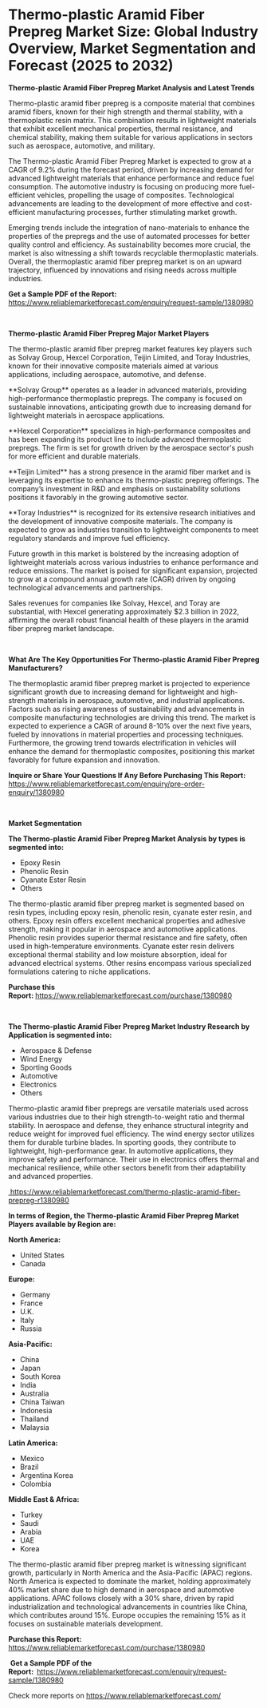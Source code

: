 <p><h1>Thermo-plastic Aramid Fiber Prepreg Market Size: Global Industry Overview, Market Segmentation and Forecast (2025 to 2032)</h1></p><p><strong>Thermo-plastic Aramid Fiber Prepreg Market Analysis and Latest Trends</strong></p>
<p><p>Thermo-plastic aramid fiber prepreg is a composite material that combines aramid fibers, known for their high strength and thermal stability, with a thermoplastic resin matrix. This combination results in lightweight materials that exhibit excellent mechanical properties, thermal resistance, and chemical stability, making them suitable for various applications in sectors such as aerospace, automotive, and military. </p><p>The Thermo-plastic Aramid Fiber Prepreg Market is expected to grow at a CAGR of 9.2% during the forecast period, driven by increasing demand for advanced lightweight materials that enhance performance and reduce fuel consumption. The automotive industry is focusing on producing more fuel-efficient vehicles, propelling the usage of composites. Technological advancements are leading to the development of more effective and cost-efficient manufacturing processes, further stimulating market growth. </p><p>Emerging trends include the integration of nano-materials to enhance the properties of the prepregs and the use of automated processes for better quality control and efficiency. As sustainability becomes more crucial, the market is also witnessing a shift towards recyclable thermoplastic materials. Overall, the thermoplastic aramid fiber prepreg market is on an upward trajectory, influenced by innovations and rising needs across multiple industries.</p></p>
<p><strong>Get a Sample PDF of the Report:&nbsp;</strong> <a href="https://www.reliablemarketforecast.com/enquiry/request-sample/1380980?utm_campaign=3324&utm_medium=2&utm_source=Github&utm_content=ia&utm_term=02042025&utm_id=thermo-plastic-aramid-fiber-prepreg">https://www.reliablemarketforecast.com/enquiry/request-sample/1380980</a></p>
<p>&nbsp;</p>
<p><strong>Thermo-plastic Aramid Fiber Prepreg Major Market Players</strong></p>
<p><p>The thermo-plastic aramid fiber prepreg market features key players such as Solvay Group, Hexcel Corporation, Teijin Limited, and Toray Industries, known for their innovative composite materials aimed at various applications, including aerospace, automotive, and defense.</p><p>**Solvay Group** operates as a leader in advanced materials, providing high-performance thermoplastic prepregs. The company is focused on sustainable innovations, anticipating growth due to increasing demand for lightweight materials in aerospace applications. </p><p>**Hexcel Corporation** specializes in high-performance composites and has been expanding its product line to include advanced thermoplastic prepregs. The firm is set for growth driven by the aerospace sector's push for more efficient and durable materials.</p><p>**Teijin Limited** has a strong presence in the aramid fiber market and is leveraging its expertise to enhance its thermo-plastic prepreg offerings. The company’s investment in R&D and emphasis on sustainability solutions positions it favorably in the growing automotive sector.</p><p>**Toray Industries** is recognized for its extensive research initiatives and the development of innovative composite materials. The company is expected to grow as industries transition to lightweight components to meet regulatory standards and improve fuel efficiency.</p><p>Future growth in this market is bolstered by the increasing adoption of lightweight materials across various industries to enhance performance and reduce emissions. The market is poised for significant expansion, projected to grow at a compound annual growth rate (CAGR) driven by ongoing technological advancements and partnerships.</p><p>Sales revenues for companies like Solvay, Hexcel, and Toray are substantial, with Hexcel generating approximately $2.3 billion in 2022, affirming the overall robust financial health of these players in the aramid fiber prepreg market landscape.</p></p>
<p>&nbsp;</p>
<p><strong>What Are The Key Opportunities For Thermo-plastic Aramid Fiber Prepreg Manufacturers?</strong></p>
<p><p>The thermoplastic aramid fiber prepreg market is projected to experience significant growth due to increasing demand for lightweight and high-strength materials in aerospace, automotive, and industrial applications. Factors such as rising awareness of sustainability and advancements in composite manufacturing technologies are driving this trend. The market is expected to experience a CAGR of around 8-10% over the next five years, fueled by innovations in material properties and processing techniques. Furthermore, the growing trend towards electrification in vehicles will enhance the demand for thermoplastic composites, positioning this market favorably for future expansion and innovation.</p></p>
<p><strong>Inquire or Share Your Questions If Any Before Purchasing This Report:</strong> <a href="https://www.reliablemarketforecast.com/enquiry/pre-order-enquiry/1380980?utm_campaign=3324&utm_medium=2&utm_source=Github&utm_content=ia&utm_term=02042025&utm_id=thermo-plastic-aramid-fiber-prepreg">https://www.reliablemarketforecast.com/enquiry/pre-order-enquiry/1380980</a></p>
<p>&nbsp;</p>
<p><strong>Market Segmentation</strong></p>
<p><strong>The Thermo-plastic Aramid Fiber Prepreg Market Analysis by types is segmented into:</strong></p>
<p><ul><li>Epoxy Resin</li><li>Phenolic Resin</li><li>Cyanate Ester Resin</li><li>Others</li></ul></p>
<p><p>The thermo-plastic aramid fiber prepreg market is segmented based on resin types, including epoxy resin, phenolic resin, cyanate ester resin, and others. Epoxy resin offers excellent mechanical properties and adhesive strength, making it popular in aerospace and automotive applications. Phenolic resin provides superior thermal resistance and fire safety, often used in high-temperature environments. Cyanate ester resin delivers exceptional thermal stability and low moisture absorption, ideal for advanced electrical systems. Other resins encompass various specialized formulations catering to niche applications.</p></p>
<p><strong>Purchase this Report:&nbsp;</strong><a href="https://www.reliablemarketforecast.com/purchase/1380980?utm_campaign=3324&utm_medium=2&utm_source=Github&utm_content=ia&utm_term=02042025&utm_id=thermo-plastic-aramid-fiber-prepreg">https://www.reliablemarketforecast.com/purchase/1380980</a></p>
<p>&nbsp;</p>
<p><strong>The Thermo-plastic Aramid Fiber Prepreg Market Industry Research by Application is segmented into:</strong></p>
<p><ul><li>Aerospace & Defense</li><li>Wind Energy</li><li>Sporting Goods</li><li>Automotive</li><li>Electronics</li><li>Others</li></ul></p>
<p><p>Thermo-plastic aramid fiber prepregs are versatile materials used across various industries due to their high strength-to-weight ratio and thermal stability. In aerospace and defense, they enhance structural integrity and reduce weight for improved fuel efficiency. The wind energy sector utilizes them for durable turbine blades. In sporting goods, they contribute to lightweight, high-performance gear. In automotive applications, they improve safety and performance. Their use in electronics offers thermal and mechanical resilience, while other sectors benefit from their adaptability and advanced properties.</p></p>
<p><a href="https://www.reliablemarketforecast.com/thermo-plastic-aramid-fiber-prepreg-r1380980?utm_campaign=3324&utm_medium=2&utm_source=Github&utm_content=ia&utm_term=02042025&utm_id=thermo-plastic-aramid-fiber-prepreg">&nbsp;https://www.reliablemarketforecast.com/thermo-plastic-aramid-fiber-prepreg-r1380980</a></p>
<p><strong>In terms of Region, the Thermo-plastic Aramid Fiber Prepreg Market Players available by Region are:</strong></p>
<p>
    <p> <strong> North America: </strong>
        <ul>
            <li>United States</li>
            <li>Canada</li>
        </ul>
        </p> 
    <p> <strong> Europe: </strong>
        <ul>
            <li>Germany</li>
            <li>France</li>
            <li>U.K.</li>
            <li>Italy</li>
            <li>Russia</li>
        </ul>
        </p> 
    <p> <strong> Asia-Pacific: </strong>
        <ul>
            <li>China</li>
            <li>Japan</li>
            <li>South Korea</li>
            <li>India</li>
            <li>Australia</li>
            <li>China Taiwan</li>
            <li>Indonesia</li>
            <li>Thailand</li>
            <li>Malaysia</li>
        </ul>
        </p> 
    <p> <strong> Latin America: </strong>
        <ul>
            <li>Mexico</li>
            <li>Brazil</li>
            <li>Argentina Korea</li>
            <li>Colombia</li>
        </ul>
        </p> 
    <p> <strong> Middle East & Africa: </strong>
        <ul>
            <li>Turkey</li>
            <li>Saudi</li>
            <li>Arabia</li>
            <li>UAE</li>
            <li>Korea</li>
        </ul>
    </p>
    </p>
<p><p>The thermo-plastic aramid fiber prepreg market is witnessing significant growth, particularly in North America and the Asia-Pacific (APAC) regions. North America is expected to dominate the market, holding approximately 40% market share due to high demand in aerospace and automotive applications. APAC follows closely with a 30% share, driven by rapid industrialization and technological advancements in countries like China, which contributes around 15%. Europe occupies the remaining 15% as it focuses on sustainable materials development.</p></p>
<p><strong>Purchase this Report: </strong><a href="https://www.reliablemarketforecast.com/purchase/1380980?utm_campaign=3324&utm_medium=2&utm_source=Github&utm_content=ia&utm_term=02042025&utm_id=thermo-plastic-aramid-fiber-prepreg">https://www.reliablemarketforecast.com/purchase/1380980</a></p>
<p>&nbsp;<strong>Get a Sample PDF of the Report:&nbsp;&nbsp;</strong><a href="https://www.reliablemarketforecast.com/enquiry/request-sample/1380980?utm_campaign=3324&utm_medium=2&utm_source=Github&utm_content=ia&utm_term=02042025&utm_id=thermo-plastic-aramid-fiber-prepreg">https://www.reliablemarketforecast.com/enquiry/request-sample/1380980</a></p>
<p><strong></strong></p>
<p>Check more reports on <a href="https://www.reliablemarketforecast.com/?utm_campaign=3324&utm_medium=2&utm_source=Github&utm_content=ia&utm_term=02042025&utm_id=thermo-plastic-aramid-fiber-prepreg">https://www.reliablemarketforecast.com/</a></p>